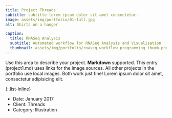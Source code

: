 ```yaml
---
title: Project Threads
subtitle: subtitle lorem ipsum dolor sit amet consectetur.
image: assets/img/portfolio/01-full.jpg
alt: Shirts on a hanger

caption:
  title: RNASeq Analysis
  subtitle: Automated workflow for RNASeq Analysis and Visualisation
  thumbnail: assets/img/portfolio/rnaseq_workflow_programming_thumb.png
---
```

Use this area to describe your project. **Markdown** supported. This entry (project1.md) uses links for the image sources. All other projects in the portfolio use local images. Both work just fine! Lorem ipsum dolor sit amet, consectetur adipisicing elit. 

{:.list-inline}
- Date: January 2017
- Client: Threads
- Category: Illustration